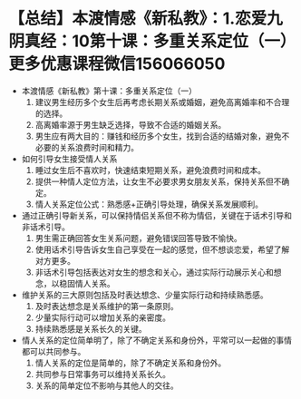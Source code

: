 # 【总结】本渡情感《新私教》：1.恋爱九阴真经：10第十课：多重关系定位（一）更多优惠课程微信156066050

-   本渡情感《新私教》第十课：多重关系定位（一）
    1.  建议男生经历多个女生后再考虑长期关系或婚姻，避免高离婚率和不合理的选择。
    2.  高离婚率源于男生缺乏选择，导致不合适的婚姻关系。
    3.  男生应有两大目的：赚钱和经历多个女生，找到合适的结婚对象，避免不必要的关系浪费时间和精力。
-   如何引导女生接受情人关系
    1.  睡过女生后不喜欢时，快速结束短期关系，避免浪费时间和成本。
    2.  提供一种情人定位方法，让女生不必要求男女朋友关系，保持关系但不确定。
    3.  情人关系定位公式：熟悉感+正确引导处理，确保关系发展顺利。
-   通过正确引导新关系，可以保持情侣关系但不称为情侣，关键在于话术引导和非话术引导。
    1.  男生需正确回答女生关系问题，避免错误回答导致不愉快。
    2.  使用话术引导告诉女生自己享受在一起的感觉，但不想谈恋爱，希望了解对方更多。
    3.  非话术引导包括表达对女生的想念和关心，通过实际行动展示关心和想念，以稳固情人关系。
-   维护关系的三大原则包括及时表达想念、少量实际行动和持续熟悉感。
    1.  及时表达想念是关系维护的第一条原则。
    2.  少量实际行动可以增加关系的亲密度。
    3.  持续熟悉感是关系长久的关键。
-   情人关系的定位简单明了，除了不确定关系和身份外，平常可以一起做的事情都可以共同参与。
    1.  情人关系的定位是简单的，除了不确定关系和身份外。
    2.  共同参与日常事务可以维持关系长久。
    3.  关系的简单定位不影响与其他人的交往。